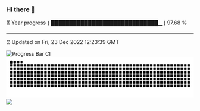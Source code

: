 ### Hi there 👋

⏳ Year progress { █████████████████████████████▁ } 97.68 %

---

⏰ Updated on Fri, 23 Dec 2022 12:23:39 GMT

![Progress Bar CI](https://github.com/liununu/liununu/workflows/Progress%20Bar%20CI/badge.svg)![](https://raw.githubusercontent.com/L1cardo/L1cardo/main/assets/github-contribution-grid-snake.svg)![](https://raw.githubusercontent.com/seesaws/seesaws/main/assets/github-contribution-grid-snake.svg)
